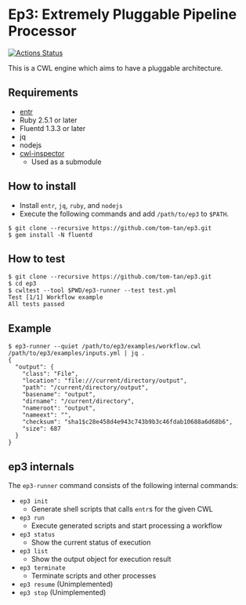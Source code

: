 # Ep3: Extremely Pluggable Pipeline Processor

[![Actions Status](https://github.com/tom-tan/ep3/workflows/Conformance/badge.svg?branch=master)](https://github.com/tom-tan/ep3/actions)

This is a CWL engine which aims to have a pluggable architecture.

## Requirements
- [entr](http://entrproject.org)
- Ruby 2.5.1 or later
- Fluentd 1.3.3 or later
- jq
- nodejs
- [cwl-inspector](https://github.com/tom-tan/cwl-inspector)
  - Used as a submodule


## How to install
- Install `entr`, `jq`, `ruby`, and `nodejs`
- Execute the following commands and add `/path/to/ep3` to `$PATH`.
```console
$ git clone --recursive https://github.com/tom-tan/ep3.git
$ gem install -N fluentd
```

## How to test
```console
$ git clone --recursive https://github.com/tom-tan/ep3.git
$ cd ep3
$ cwltest --tool $PWD/ep3-runner --test test.yml
Test [1/1] Workflow example
All tests passed
```

## Example
```console
$ ep3-runner --quiet /path/to/ep3/examples/workflow.cwl /path/to/ep3/examples/inputs.yml | jq .
{
  "output": {
    "class": "File",
    "location": "file:///current/directory/output",
    "path": "/current/directory/output",
    "basename": "output",
    "dirname": "/current/directory",
    "nameroot": "output",
    "nameext": "",
    "checksum": "sha1$c28e458d4e943c743b9b3c46fdab10688a6d68b6",
    "size": 687
  }
}
```

## ep3 internals
The `ep3-runner` command consists of the following internal commands:
- `ep3 init`
  - Generate shell scripts that calls `entr`s for the given CWL
- `ep3 run`
  - Execute generated scripts and start processing a workflow
- `ep3 status`
  - Show the current status of execution
- `ep3 list`
  - Show the output object for execution result
- `ep3 terminate`
  - Terminate scripts and other processes
- `ep3 resume` (Unimplemented)
- `ep3 stop` (Unimplemented)

